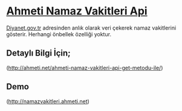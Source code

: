 # [Ahmeti Namaz Vakitleri Api](http://ahmeti.net/ahmeti-namaz-vakitleri-api-get-metodu-ile/)

[Diyanet.gov.tr](http://diyanet.gov.tr) adresinden anlık olarak veri çekerek namaz vakitlerini gösterir. Herhangi önbellek özelliği yoktur.

## Detaylı Bilgi İçin;
(http://ahmeti.net/ahmeti-namaz-vakitleri-api-get-metodu-ile/)

## Demo
(http://namazvakitleri.ahmeti.net)